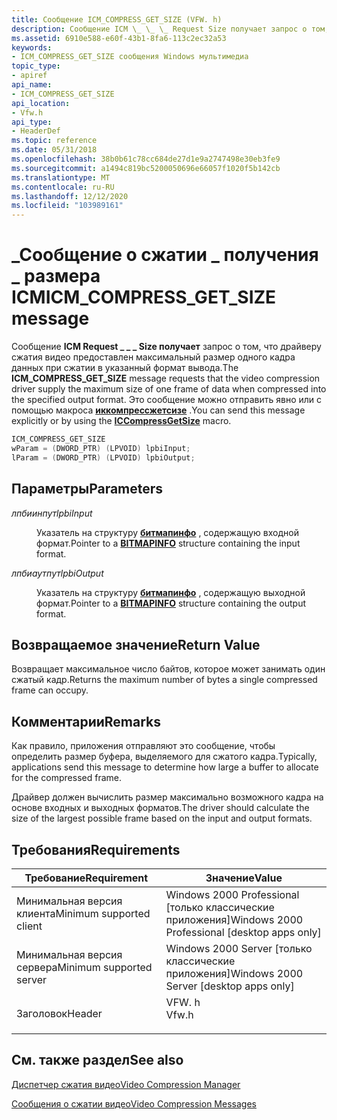 ```yaml
---
title: Сообщение ICM_COMPRESS_GET_SIZE (VFW. h)
description: Сообщение ICM \_ \_ \_ Request Size получает запрос о том, что драйверу сжатия видео предоставлен максимальный размер одного кадра данных при сжатии в указанный формат вывода. Это сообщение можно отправить явно или с помощью макроса Иккомпрессжетсизе.
ms.assetid: 6910e588-e60f-43b1-8fa6-113c2ec32a53
keywords:
- ICM_COMPRESS_GET_SIZE сообщения Windows мультимедиа
topic_type:
- apiref
api_name:
- ICM_COMPRESS_GET_SIZE
api_location:
- Vfw.h
api_type:
- HeaderDef
ms.topic: reference
ms.date: 05/31/2018
ms.openlocfilehash: 38b0b61c78cc684de27d1e9a2747498e30eb3fe9
ms.sourcegitcommit: a1494c819bc5200050696e66057f1020f5b142cb
ms.translationtype: MT
ms.contentlocale: ru-RU
ms.lasthandoff: 12/12/2020
ms.locfileid: "103989161"
---
```

# <a name="icm_compress_get_size-message"></a><span data-ttu-id="6711a-105">\_Сообщение о сжатии \_ получения \_ размера ICM</span><span class="sxs-lookup"><span data-stu-id="6711a-105">ICM\_COMPRESS\_GET\_SIZE message</span></span>

<span data-ttu-id="6711a-106">Сообщение **ICM Request \_ \_ \_ Size получает** запрос о том, что драйверу сжатия видео предоставлен максимальный размер одного кадра данных при сжатии в указанный формат вывода.</span><span class="sxs-lookup"><span data-stu-id="6711a-106">The **ICM\_COMPRESS\_GET\_SIZE** message requests that the video compression driver supply the maximum size of one frame of data when compressed into the specified output format.</span></span> <span data-ttu-id="6711a-107">Это сообщение можно отправить явно или с помощью макроса [**иккомпрессжетсизе**](/windows/desktop/api/Vfw/nf-vfw-iccompressgetsize) .</span><span class="sxs-lookup"><span data-stu-id="6711a-107">You can send this message explicitly or by using the [**ICCompressGetSize**](/windows/desktop/api/Vfw/nf-vfw-iccompressgetsize) macro.</span></span>


```C++
ICM_COMPRESS_GET_SIZE 
wParam = (DWORD_PTR) (LPVOID) lpbiInput; 
lParam = (DWORD_PTR) (LPVOID) lpbiOutput; 
```



## <a name="parameters"></a><span data-ttu-id="6711a-108">Параметры</span><span class="sxs-lookup"><span data-stu-id="6711a-108">Parameters</span></span>

<dl> <dt>

<span data-ttu-id="6711a-109"><span id="lpbiInput"></span><span id="lpbiinput"></span><span id="LPBIINPUT"></span>*лпбиинпут*</span><span class="sxs-lookup"><span data-stu-id="6711a-109"><span id="lpbiInput"></span><span id="lpbiinput"></span><span id="LPBIINPUT"></span>*lpbiInput*</span></span>
</dt> <dd>

<span data-ttu-id="6711a-110">Указатель на структуру [**битмапинфо**](/windows/win32/api/wingdi/ns-wingdi-bitmapinfo) , содержащую входной формат.</span><span class="sxs-lookup"><span data-stu-id="6711a-110">Pointer to a [**BITMAPINFO**](/windows/win32/api/wingdi/ns-wingdi-bitmapinfo) structure containing the input format.</span></span>

</dd> <dt>

<span data-ttu-id="6711a-111"><span id="lpbiOutput"></span><span id="lpbioutput"></span><span id="LPBIOUTPUT"></span>*лпбиаутпут*</span><span class="sxs-lookup"><span data-stu-id="6711a-111"><span id="lpbiOutput"></span><span id="lpbioutput"></span><span id="LPBIOUTPUT"></span>*lpbiOutput*</span></span>
</dt> <dd>

<span data-ttu-id="6711a-112">Указатель на структуру [**битмапинфо**](/windows/win32/api/wingdi/ns-wingdi-bitmapinfo) , содержащую выходной формат.</span><span class="sxs-lookup"><span data-stu-id="6711a-112">Pointer to a [**BITMAPINFO**](/windows/win32/api/wingdi/ns-wingdi-bitmapinfo) structure containing the output format.</span></span>

</dd> </dl>

## <a name="return-value"></a><span data-ttu-id="6711a-113">Возвращаемое значение</span><span class="sxs-lookup"><span data-stu-id="6711a-113">Return Value</span></span>

<span data-ttu-id="6711a-114">Возвращает максимальное число байтов, которое может занимать один сжатый кадр.</span><span class="sxs-lookup"><span data-stu-id="6711a-114">Returns the maximum number of bytes a single compressed frame can occupy.</span></span>

## <a name="remarks"></a><span data-ttu-id="6711a-115">Комментарии</span><span class="sxs-lookup"><span data-stu-id="6711a-115">Remarks</span></span>

<span data-ttu-id="6711a-116">Как правило, приложения отправляют это сообщение, чтобы определить размер буфера, выделяемого для сжатого кадра.</span><span class="sxs-lookup"><span data-stu-id="6711a-116">Typically, applications send this message to determine how large a buffer to allocate for the compressed frame.</span></span>

<span data-ttu-id="6711a-117">Драйвер должен вычислить размер максимально возможного кадра на основе входных и выходных форматов.</span><span class="sxs-lookup"><span data-stu-id="6711a-117">The driver should calculate the size of the largest possible frame based on the input and output formats.</span></span>

## <a name="requirements"></a><span data-ttu-id="6711a-118">Требования</span><span class="sxs-lookup"><span data-stu-id="6711a-118">Requirements</span></span>



| <span data-ttu-id="6711a-119">Требование</span><span class="sxs-lookup"><span data-stu-id="6711a-119">Requirement</span></span> | <span data-ttu-id="6711a-120">Значение</span><span class="sxs-lookup"><span data-stu-id="6711a-120">Value</span></span> |
|-------------------------------------|----------------------------------------------------------------------------------|
| <span data-ttu-id="6711a-121">Минимальная версия клиента</span><span class="sxs-lookup"><span data-stu-id="6711a-121">Minimum supported client</span></span><br/> | <span data-ttu-id="6711a-122">Windows 2000 Professional \[только классические приложения\]</span><span class="sxs-lookup"><span data-stu-id="6711a-122">Windows 2000 Professional \[desktop apps only\]</span></span><br/>                       |
| <span data-ttu-id="6711a-123">Минимальная версия сервера</span><span class="sxs-lookup"><span data-stu-id="6711a-123">Minimum supported server</span></span><br/> | <span data-ttu-id="6711a-124">Windows 2000 Server \[только классические приложения\]</span><span class="sxs-lookup"><span data-stu-id="6711a-124">Windows 2000 Server \[desktop apps only\]</span></span><br/>                             |
| <span data-ttu-id="6711a-125">Заголовок</span><span class="sxs-lookup"><span data-stu-id="6711a-125">Header</span></span><br/>                   | <dl> <span data-ttu-id="6711a-126"><dt>VFW. h</dt></span><span class="sxs-lookup"><span data-stu-id="6711a-126"><dt>Vfw.h</dt></span></span> </dl> |



## <a name="see-also"></a><span data-ttu-id="6711a-127">См. также раздел</span><span class="sxs-lookup"><span data-stu-id="6711a-127">See also</span></span>

<dl> <dt>

[<span data-ttu-id="6711a-128">Диспетчер сжатия видео</span><span class="sxs-lookup"><span data-stu-id="6711a-128">Video Compression Manager</span></span>](video-compression-manager.md)
</dt> <dt>

[<span data-ttu-id="6711a-129">Сообщения о сжатии видео</span><span class="sxs-lookup"><span data-stu-id="6711a-129">Video Compression Messages</span></span>](video-compression-messages.md)
</dt> </dl>

 


